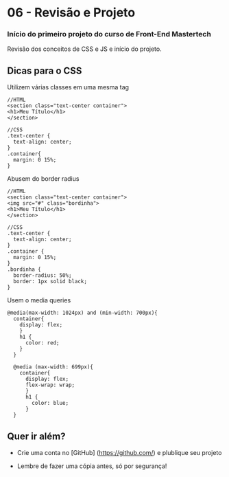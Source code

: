 # 06 - Revisão e Projeto

### Início do primeiro projeto do curso de Front-End Mastertech

Revisão dos conceitos de CSS e JS e início do projeto.

## Dicas para o CSS

Utilizem várias classes em uma mesma tag

```
//HTML
<section class="text-center container">
<h1>Meu Título</h1>
</section>

//CSS
.text-center {
  text-align: center;
}
.container{
  margin: 0 15%;
}
```
Abusem do border radius

```
//HTML
<section class="text-center container">
<img src="#" class="bordinha">
<h1>Meu Título</h1>
</section>

//CSS
.text-center {
  text-align: center;
}
.container {
  margin: 0 15%;
}
.bordinha {
  border-radius: 50%;
  border: 1px solid black;
}
```

Usem o media queries

```
@media(max-width: 1024px) and (min-width: 700px){
  container{
    display: flex;
    }
    h1 {
      color: red;
    }
  }

  @media (max-width: 699px){
    container{
      display: flex;
      flex-wrap: wrap;
      }
      h1 {
        color: blue;
      }
  }

```

## Quer ir além?

* Crie uma conta no [GitHub] (https://github.com/) e plublique seu projeto

* Lembre de fazer uma cópia antes, só por segurança!
